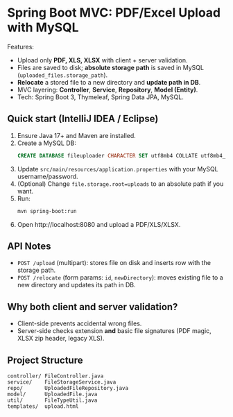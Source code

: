 # Spring Boot MVC: PDF/Excel Upload with MySQL

Features:
- Upload only **PDF, XLS, XLSX** with client + server validation.
- Files are saved to disk; **absolute storage path** is saved in MySQL (`uploaded_files.storage_path`).
- **Relocate** a stored file to a new directory and **update path in DB**.
- MVC layering: **Controller**, **Service**, **Repository**, **Model (Entity)**.
- Tech: Spring Boot 3, Thymeleaf, Spring Data JPA, MySQL.

## Quick start (IntelliJ IDEA / Eclipse)
1. Ensure Java 17+ and Maven are installed.
2. Create a MySQL DB:
   ```sql
   CREATE DATABASE fileuploader CHARACTER SET utf8mb4 COLLATE utf8mb4_unicode_ci;
   ```
3. Update `src/main/resources/application.properties` with your MySQL username/password.
4. (Optional) Change `file.storage.root=uploads` to an absolute path if you want.
5. Run:
   ```bash
   mvn spring-boot:run
   ```
6. Open http://localhost:8080 and upload a PDF/XLS/XLSX.

## API Notes
- `POST /upload` (multipart): stores file on disk and inserts row with the storage path.
- `POST /relocate` (form params: `id`, `newDirectory`): moves existing file to a new directory and updates its path in DB.

## Why both client and server validation?
- Client-side prevents accidental wrong files.
- Server-side checks extension **and** basic file signatures (PDF magic, XLSX zip header, legacy XLS).

## Project Structure
```
controller/ FileController.java
service/    FileStorageService.java
repo/       UploadedFileRepository.java
model/      UploadedFile.java
util/       FileTypeUtil.java
templates/  upload.html
```
